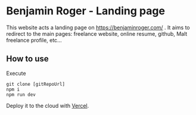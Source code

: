 
# Benjamin Roger - Landing page

This website acts a landing page on https://benjaminroger.com/ . It aims to redirect to the main pages: freelance website, online resume, github, Malt freelance profile, etc...

## How to use

Execute
```
git clone [gitRepoUrl]
npm i
npm run dev

```

Deploy it to the cloud with [Vercel](gitRepoUrl).

